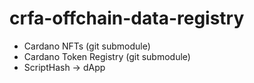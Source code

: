 # crfa-offchain-data-registry

- Cardano NFTs (git submodule)
- Cardano Token Registry (git submodule)
- ScriptHash -> dApp

